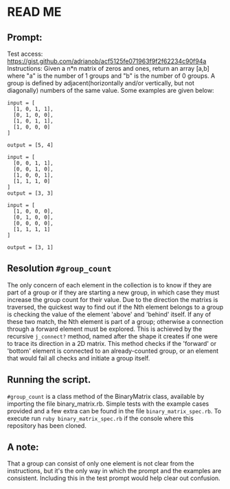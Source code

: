 # READ ME

## Prompt:

Test access: https://gist.github.com/adrianob/acf5125fe071963f9f2f62234c90f94a
Instructions:
Given a n*n matrix of zeros and ones, return an array [a,b] where "a" is the number of 1 groups and "b" is the number of 0 groups.
A group is defined by adjacent(horizontally and/or vertically, but not diagonally) numbers of the same value.
Some examples are given below:

```
input = [
  [1, 0, 1, 1],
  [0, 1, 0, 0],
  [1, 0, 1, 1],
  [1, 0, 0, 0]
]

output = [5, 4]

input = [
  [0, 0, 1, 1],
  [0, 0, 1, 0],
  [1, 0, 0, 1],
  [1, 1, 1, 0]
]
output = [3, 3]

input = [
  [1, 0, 0, 0],
  [0, 1, 0, 0],
  [0, 0, 0, 0],
  [1, 1, 1, 1]
]

output = [3, 1]
```

## Resolution `#group_count`

The only concern of each element in the collection is to know if they are part of a group or if they are starting a new group, in which case they must increase the group count for their value. Due to the direction the matrixs is traversed, the quickest way to find out if the Nth element belongs to a group is checking the value of the element 'above' and 'behind' itself. If any of these two match, the Nth element is part of a group; otherwise a connection through a forward element must be explored. This is achieved by the recursive `j_connect?` method, named after the shape it creates if one were to trace its direction in a 2D matrix. This method checks if the 'forward' or 'bottom' element is connected to an already-counted group, or an element that would fail all checks and initiate a group itself. 

## Running the script.

`#group_count` is a class method of the BinaryMatrix class, available by importing the file binary_matrix.rb. Simple tests with the example cases provided and a few extra can be found in the file `binary_matrix_spec.rb`. To execute run `ruby binary_matrix_spec.rb` if the console where this repository has been cloned.

## A note:

That a group can consist of only one element is not clear from the instructions, but it's the only way in which the prompt and the examples are consistent. Including this in the test prompt would help clear out confusion. 


